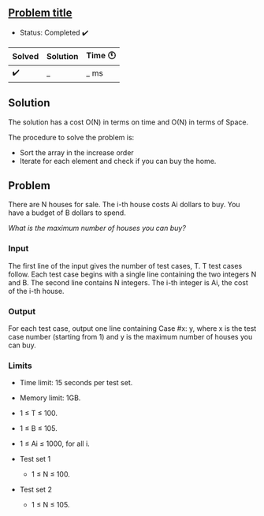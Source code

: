 ## [Problem title](https://codingcompetitions.withgoogle.com/kickstart/round/000000000019ffc7/00000000001d3f56)

- Status: Completed :heavy_check_mark: 

Solved | Solution | Time :clock11: | 
--- | --- | --- | 
:heavy_check_mark:   | _ | _ ms | 

## Solution 

The solution has a cost O(N) in terms on time and O(N) in terms of Space.

The procedure to solve the problem is:

- Sort the array in the increase order
- Iterate for each element and check if you can buy the home.


## Problem
There are N houses for sale. The i-th house costs Ai dollars to buy. You have a budget of B dollars to spend.

_What is the maximum number of houses you can buy?_

### Input
The first line of the input gives the number of test cases, T. T test cases follow. Each test case begins with a single line containing the two integers N and B. The second line contains N integers. The i-th integer is Ai, the cost of the i-th house.

### Output
For each test case, output one line containing Case #x: y, where x is the test case number (starting from 1) and y is the maximum number of houses you can buy.

### Limits
- Time limit: 15 seconds per test set.
- Memory limit: 1GB.
- 1 ≤ T ≤ 100.
- 1 ≤ B ≤ 105.
- 1 ≤ Ai ≤ 1000, for all i.

- Test set 1
    - 1 ≤ N ≤ 100.
- Test set 2
    - 1 ≤ N ≤ 105.